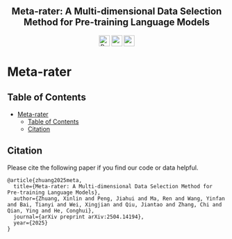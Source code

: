<div align="center">
 <h2 align="center">Meta-rater: A Multi-dimensional Data Selection Method for Pre-training Language Models</h2>

<a href="https://arxiv.org/abs/2504.14194" target="_blank"><img src="https://img.shields.io/badge/arXiv-Meta_rater-red?style=badge&logo=arXiv" alt="Paper PDF" height="25"></a>
<a href='https://opendatalab.com/OpenDataLab/SlimPajama-Meta-rater'><img src='https://img.shields.io/badge/OpenDataLab-SlimPajama_Meta_rater-green' height="25"></a>
<a href='https://huggingface.co/datasets/opendatalab/'><img src='https://img.shields.io/badge/%F0%9F%A4%97%20Hugging%20Face-Meta_rater-yellow' height="25"></a>
</div>

# Meta-rater

## Table of Contents

- [Meta-rater](#meta-rater)
  - [Table of Contents](#table-of-contents)
  - [Citation](#citation)


## Citation
Please cite the following paper if you find our code or data helpful.
```
@article{zhuang2025meta,
  title={Meta-rater: A Multi-dimensional Data Selection Method for Pre-training Language Models},
  author={Zhuang, Xinlin and Peng, Jiahui and Ma, Ren and Wang, Yinfan and Bai, Tianyi and Wei, Xingjian and Qiu, Jiantao and Zhang, Chi and Qian, Ying and He, Conghui},
  journal={arXiv preprint arXiv:2504.14194},
  year={2025}
}
```
